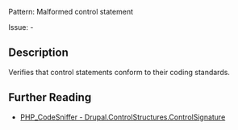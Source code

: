 Pattern: Malformed control statement

Issue: -

## Description

Verifies that control statements conform to their coding standards.

## Further Reading

* [PHP_CodeSniffer - Drupal.ControlStructures.ControlSignature](https://git.drupalcode.org/project/coder/-/tree/8.3.x/coder_sniffer/Drupal/Sniffs/ControlStructures/ControlSignatureSniff.php)